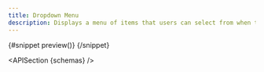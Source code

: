 ```yaml
---
title: Dropdown Menu
description: Displays a menu of items that users can select from when triggered.
---
```


<script>
	import { APISection, ComponentPreviewV2, DropdownMenuDemo } from '$lib/components'
	export let schemas;
</script>

<ComponentPreviewV2 name="dropdown-menu-demo" comp="DropdownMenu">

{#snippet preview()}
<DropdownMenuDemo />
{/snippet}

</ComponentPreviewV2>

<APISection {schemas} />
